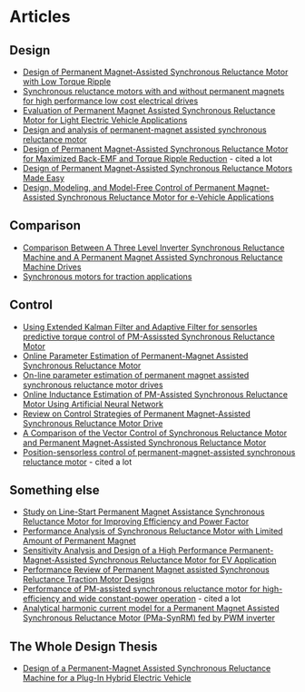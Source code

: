 # Articles

## Design
- [Design of Permanent Magnet-Assisted Synchronous Reluctance Motor with Low Torque Ripple](https://www.mdpi.com/2032-6653/14/4/82)
- [Synchronous reluctance motors with and without permanent magnets for high performance low cost electrical drives](https://ieeexplore.ieee.org/document/7323220)
- [Evaluation of Permanent Magnet Assisted Synchronous Reluctance Motor for Light Electric Vehicle Applications](https://ieeexplore.ieee.org/document/9070410)
- [Design and analysis of permanent-magnet assisted synchronous reluctance motor](https://ieeexplore.ieee.org/document/8056462)
- [Design of Permanent Magnet-Assisted Synchronous Reluctance Motor for Maximized Back-EMF and Torque Ripple Reduction](https://ieeexplore.ieee.org/document/7845596) - cited a lot
- [Design of Permanent Magnet-Assisted Synchronous Reluctance Motors Made Easy](https://ieeexplore.ieee.org/document/4348088)
- [Design, Modeling, and Model-Free Control of Permanent Magnet-Assisted Synchronous Reluctance Motor for e-Vehicle Applications](https://www.mdpi.com/2071-1050/14/9/5423)


## Comparison
- [Comparison Between A Three Level Inverter Synchronous Reluctance Machine and A Permanent Magnet Assisted Synchronous Reluctance Machine Drives](https://ieeexplore.ieee.org/document/10057903)
- [Synchronous motors for traction applications](https://ieeexplore.ieee.org/document/7993210)


## Control
- [Using Extended Kalman Filter and Adaptive Filter for sensorles predictive torque control of PM-Assissted Synchronous Reluctance Motor](https://ieeexplore.ieee.org/document/7556839)
- [Online Parameter Estimation of Permanent-Magnet Assisted Synchronous Reluctance Motor](https://ieeexplore.ieee.org/document/4132882)
- [On-line parameter estimation of permanent magnet assisted synchronous reluctance motor drives](https://ieeexplore.ieee.org/document/1531467)
- [Online Inductance Estimation of PM-Assisted Synchronous Reluctance Motor Using Artificial Neural Network](https://ieeexplore.ieee.org/document/10087136)
- [Review on Control Strategies of Permanent Magnet-Assisted Synchronous Reluctance Motor Drive](https://ieeexplore.ieee.org/document/9087174)
- [A Comparison of the Vector Control of Synchronous Reluctance Motor and Permanent Magnet-Assisted Synchronous Reluctance Motor](https://ieeexplore.ieee.org/document/9462265)
- [Position-sensorless control of permanent-magnet-assisted synchronous reluctance motor](https://ieeexplore.ieee.org/document/1278642) - cited a lot

## Something else
- [Study on Line-Start Permanent Magnet Assistance Synchronous Reluctance Motor for Improving Efficiency and Power Factor](https://www.mdpi.com/1996-1073/13/2/384)
- [Performance Analysis of Synchronous Reluctance Motor with Limited Amount of Permanent Magnet](https://www.mdpi.com/1996-1073/12/18/3504)
- [Sensitivity Analysis and Design of a High Performance Permanent-Magnet-Assisted Synchronous Reluctance Motor for EV Application](https://ieeexplore.ieee.org/document/8450176)
- [Performance Review of Permanent Magnet assisted Synchronous Reluctance Traction Motor Designs](https://ieeexplore.ieee.org/document/8558230)
- [Performance of PM-assisted synchronous reluctance motor for high-efficiency and wide constant-power operation](https://ieeexplore.ieee.org/document/952497) - cited a lot
- [Analytical harmonic current model for a Permanent Magnet Assisted Synchronous Reluctance Motor (PMa-SynRM) fed by PWM inverter](https://ieeexplore.ieee.org/document/9215958)


## The Whole Design Thesis
- [Design of a Permanent-Magnet Assisted Synchronous Reluctance Machine for a Plug-In Hybrid Electric Vehicle](https://www.diva-portal.org/smash/get/diva2:462259/FULLTEXT01.pdf)

